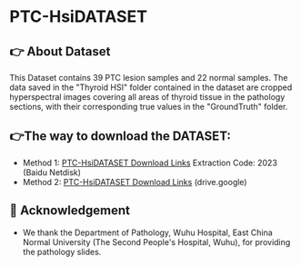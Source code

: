 # PTC-HsiDATASET

## 👉 About Dataset
This Dataset contains 39 PTC lesion samples and 22 normal samples. The data saved in the "Thyroid HSI" folder contained in the dataset are cropped hyperspectral images covering all areas of thyroid tissue in the pathology sections, with their corresponding true values in the "GroundTruth" folder.      


## 👉The way to download the DATASET:  
- Method 1: [PTC-HsiDATASET Download Links](https://pan.baidu.com/s/1WhIaTp3k6MnmIm5o5pJv9w)  Extraction Code: 2023 (Baidu Netdisk)
- Method 2: [PTC-HsiDATASET Download Links](https://drive.google.com/drive/folders/1bW9iCwecS2x-nXktDTxqtydgmca4wcxg)  (drive.google)

## 🤝 Acknowledgement
* We thank the Department of Pathology, Wuhu Hospital, East China Normal University (The Second People's Hospital, Wuhu), for providing the pathology slides.
